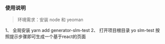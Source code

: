 ### 使用说明

> 环境需求：安装 node 和 yeoman

1、 全局安装 yarn add generator-slm-test
2、 打开项目根目录 yo slm-test 按照提示步骤即可生成一个基于react的页面